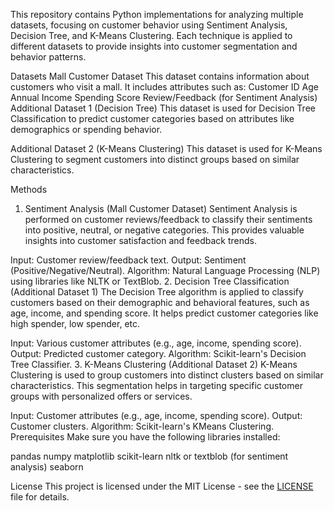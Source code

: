 This repository contains Python implementations for analyzing multiple datasets, focusing on customer behavior using Sentiment Analysis, Decision Tree, and K-Means Clustering. Each technique is applied to different datasets to provide insights into customer segmentation and behavior patterns.

Datasets
Mall Customer Dataset
This dataset contains information about customers who visit a mall. It includes attributes such as:
Customer ID
Age
Annual Income
Spending Score
Review/Feedback (for Sentiment Analysis)
Additional Dataset 1 (Decision Tree)
This dataset is used for Decision Tree Classification to predict customer categories based on attributes like demographics or spending behavior.

Additional Dataset 2 (K-Means Clustering)
This dataset is used for K-Means Clustering to segment customers into distinct groups based on similar characteristics.

Methods
1. Sentiment Analysis (Mall Customer Dataset)
Sentiment Analysis is performed on customer reviews/feedback to classify their sentiments into positive, neutral, or negative categories. This provides valuable insights into customer satisfaction and feedback trends.

Input: Customer review/feedback text.
Output: Sentiment (Positive/Negative/Neutral).
Algorithm: Natural Language Processing (NLP) using libraries like NLTK or TextBlob.
2. Decision Tree Classification (Additional Dataset 1)
The Decision Tree algorithm is applied to classify customers based on their demographic and behavioral features, such as age, income, and spending score. It helps predict customer categories like high spender, low spender, etc.

Input: Various customer attributes (e.g., age, income, spending score).
Output: Predicted customer category.
Algorithm: Scikit-learn's Decision Tree Classifier.
3. K-Means Clustering (Additional Dataset 2)
K-Means Clustering is used to group customers into distinct clusters based on similar characteristics. This segmentation helps in targeting specific customer groups with personalized offers or services.

Input: Customer attributes (e.g., age, income, spending score).
Output: Customer clusters.
Algorithm: Scikit-learn's KMeans Clustering.
Prerequisites
Make sure you have the following libraries installed:

pandas
numpy
matplotlib
scikit-learn
nltk or textblob (for sentiment analysis)
seaborn

License
This project is licensed under the MIT License - see the [LICENSE](https://github.com/Kanhaiya1161/NextGen-Intern/blob/main/LICENSE) file for details.


